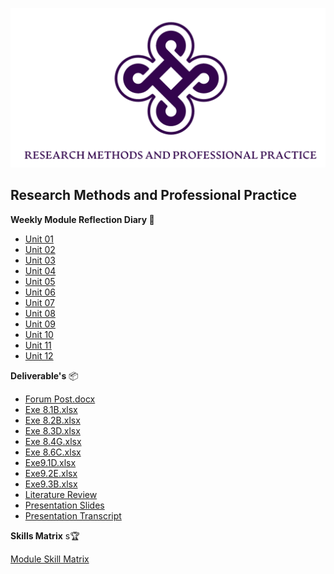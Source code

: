 ![Logo](Images/Logo.png)
## Research Methods and Professional Practice


**Weekly Module Reflection Diary 📔**

- [Unit 01](/MyPortfolio/RMPP/Unit01.html)
- [Unit 02](/MyPortfolio/RMPP/Unit02.html)
- [Unit 03](/MyPortfolio/RMPP/Unit03.html)
- [Unit 04](/MyPortfolio/RMPP/Unit04.html)
- [Unit 05](/MyPortfolio/RMPP/Unit05.html)
- [Unit 06](/MyPortfolio/RMPP/Unit06.html)
- [Unit 07](/MyPortfolio/RMPP/Unit07.html)
- [Unit 08](/MyPortfolio/RMPP/Unit08.html)
- [Unit 09](/MyPortfolio/RMPP/Unit09.html)
- [Unit 10](/MyPortfolio/RMPP/Unit10.html)
- [Unit 11](/MyPortfolio/RMPP/Unit11.html)
- [Unit 12](/MyPortfolio/RMPP/Unit12.html)

**Deliverable's** 📦
- [Forum Post.docx](/MyPortfolio/RMPP/ForumPost.docx)
- [Exe 8.1B.xlsx](/MyPortfolio/RMPP/Exe%208.1B.xlsx)
- [Exe 8.2B.xlsx](/MyPortfolio/RMPP/Exe%208.2B.xlsx)
- [Exe 8.3D.xlsx](/MyPortfolio/RMPP/Exe%208.3D.xlsx)
- [Exe 8.4G.xlsx](/MyPortfolio/RMPP/Exe%208.4G.xlsx)
- [Exe 8.6C.xlsx](/MyPortfolio/RMPP/Exe%208.6C.xlsx)
- [Exe9.1D.xlsx](/MyPortfolio/RMPP/Exe9.1D.xlsx)
- [Exe9.2E.xlsx](/MyPortfolio/RMPP/Exe9.2E.xlsx)
- [Exe9.3B.xlsx](/MyPortfolio/RMPP/Exe9.3B.xlsx)
- [Literature Review](/MyPortfolio/RMPP/Literature%20Review.docx)
- [Presentation Slides](/MyPortfolio/RMPP/Research%20Proposal.pdf)
- [Presentation Transcript](/MyPortfolio/RMPP/ProposalTranscriptSubmission.docx)

**Skills Matrix** s🏆

[Module Skill Matrix](/MyPortfolio/RMPP/SkillsMatrix.html)

